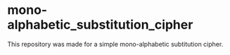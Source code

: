 # mono-alphabetic_substitution_cipher
This repository was made for a simple mono-alphabetic subtitution cipher.
